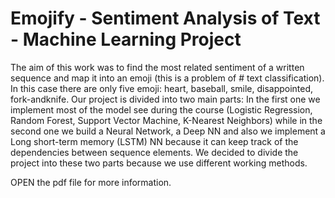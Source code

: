 # Emojify - Sentiment Analysis of Text - Machine Learning Project

The aim of this work was to find the most related sentiment of a written sequence and map it into an emoji (this is a problem of # text classification). 
In this case there are only five emoji: heart, baseball, smile, disappointed, fork-andknife. 
Our project is divided into two main parts: In the first one we implement most of the model see during the course (Logistic Regression, Random Forest, Support Vector Machine, K-Nearest Neighbors) while in the second one we build a Neural Network, a Deep NN and also we implement a Long short-term memory (LSTM) NN because it can keep track of the dependencies between sequence elements. 
We decided to divide the project into these two parts because we use different working methods.

OPEN the pdf file for more information.

